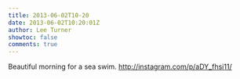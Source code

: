 ```yaml
---
title: 2013-06-02T10-20
date: 2013-06-02T10:20:01Z
author: Lee Turner
showtoc: false
comments: true
---
```


Beautiful morning for a sea swim. http://instagram.com/p/aDY_fhsi11/

